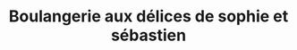 ---
title: "Boulangerie aux délices de sophie et sébastien"
url: /arras-en-lavedan/boulangerie-aux-delices-de-sophie-et-sebastien/
shop: Bäckerei
---
